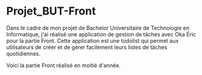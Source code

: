 # Projet_BUT-Front

Dans le cadre de mon projet de Bachelor Universitaire de Technologie en Informatique, 
j'ai réalisé une application de gestion de tâches avec Oka Éric pour la partie Front. 
Cette application est une todolist qui permet aux utilisateurs de créer et de gérer facilement leurs listes de tâches quotidiennes.

Voici la partie Front réalisé en moitié d'année.
